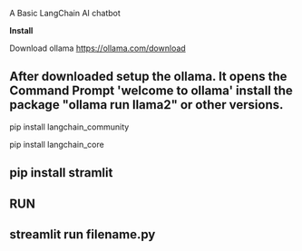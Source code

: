A Basic LangChain AI  chatbot

**Install**

Download ollama https://ollama.com/download 

After downloaded setup the ollama. It opens the Command Prompt 'welcome to ollama' install the package "ollama run llama2" or other versions.
---------------
pip install langchain_community

pip install langchain_core

pip install stramlit
----------------

**RUN**
----------------
streamlit run filename.py
-----------------
